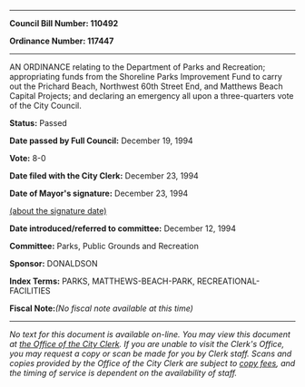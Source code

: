 

********

**Council Bill Number: 110492**
   
**Ordinance Number: 117447**
********

 AN ORDINANCE relating to the Department of Parks and Recreation; appropriating funds from the Shoreline Parks Improvement Fund to carry out the Prichard Beach, Northwest 60th Street End, and Matthews Beach Capital Projects; and declaring an emergency all upon a three-quarters vote of the City Council.

**Status:** Passed
   
**Date passed by Full Council:** December 19, 1994
   
**Vote:** 8-0
   
**Date filed with the City Clerk:** December 23, 1994
   
**Date of Mayor's signature:** December 23, 1994
   
[(about the signature date)](/~public/approvaldate.htm)
   
   
   
**Date introduced/referred to committee:** December 12, 1994
   
**Committee:** Parks, Public Grounds and Recreation
   
**Sponsor:** DONALDSON
   
   
**Index Terms:** PARKS, MATTHEWS-BEACH-PARK, RECREATIONAL-FACILITIES

**Fiscal Note:**_(No fiscal note available at this time)_
********

_No text for this document is available on-line. You may view this document at [the Office of the City Clerk](http://www.seattle.gov/leg/clerk/contactUs.htm). If you are unable to visit the Clerk's Office, you may request a copy or scan be made for you by Clerk staff. Scans and copies provided by the Office of the City Clerk are subject to [copy fees](http://clerk.seattle.gov/~public/clerkfees.htm), and the timing of service is dependent on the availability of staff._

